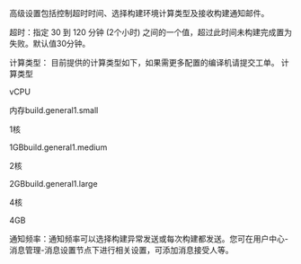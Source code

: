高级设置包括控制超时时间、选择构建环境计算类型及接收构建通知邮件。

超时：指定 30 到 120 分钟 (2个小时) 之间的一个值，超过此时间未构建完成置为失败。默认值30分钟。

计算类型： 目前提供的计算类型如下，如果需更多配置的编译机请提交工单。
计算类型

vCPU

内存build.general1.small

1核

1GBbuild.general1.medium

2核

2GBbuild.general1.large

4核

4GB

通知频率：通知频率可以选择构建异常发送或每次构建都发送。您可在用户中心-消息管理-消息设置节点下进行相关设置，可添加消息接受人等。